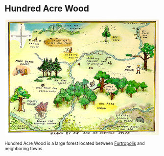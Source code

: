 # Hundred Acre Wood

![](../imgs/HundredAcreWoodMap.gif)

Hundred Acre Wood is a large forest located between [Furtropolis](./furtropolis.md) and neighboring towns.

